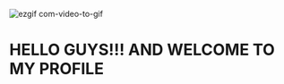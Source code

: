  

![ezgif com-video-to-gif](https://user-images.githubusercontent.com/96066261/219108667-2139873f-3ddb-4864-afa1-c687d976d923.gif)



# HELLO GUYS!!! AND WELCOME TO MY PROFILE 

